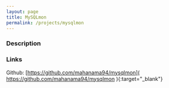 ```yaml
---
layout: page
title: MySQLmon
permalink: /projects/mysqlmon
---
```


### Description

### Links

Github: [https://github.com/mahanama94/mysqlmon]( https://github.com/mahanama94/mysqlmon ){:target="_blank"}

